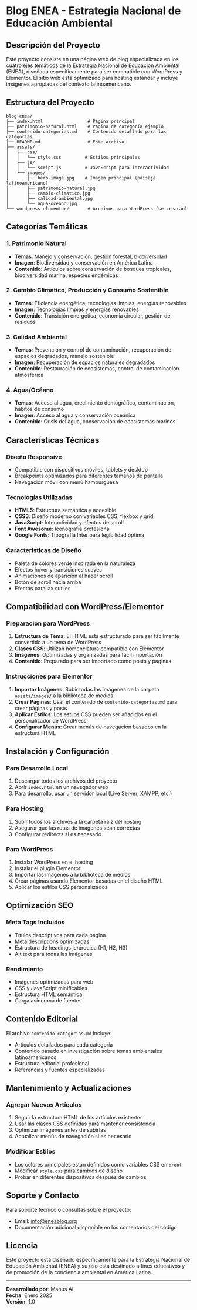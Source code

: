 # Blog ENEA - Estrategia Nacional de Educación Ambiental

## Descripción del Proyecto

Este proyecto consiste en una página web de blog especializada en los cuatro ejes temáticos de la Estrategia Nacional de Educación Ambiental (ENEA), diseñada específicamente para ser compatible con WordPress y Elementor. El sitio web está optimizado para hosting estándar y incluye imágenes apropiadas del contexto latinoamericano.

## Estructura del Proyecto

```
blog-enea/
├── index.html                 # Página principal
├── patrimonio-natural.html    # Página de categoría ejemplo
├── contenido-categorias.md    # Contenido detallado para las categorías
├── README.md                  # Este archivo
├── assets/
│   ├── css/
│   │   └── style.css         # Estilos principales
│   ├── js/
│   │   └── script.js         # JavaScript para interactividad
│   └── images/
│       ├── hero-image.jpg    # Imagen principal (paisaje latinoamericano)
│       ├── patrimonio-natural.jpg
│       ├── cambio-climatico.jpg
│       ├── calidad-ambiental.jpg
│       └── agua-oceano.jpg
└── wordpress-elementor/       # Archivos para WordPress (se crearán)
```

## Categorías Temáticas

### 1. Patrimonio Natural
- **Temas**: Manejo y conservación, gestión forestal, biodiversidad
- **Imagen**: Biodiversidad y conservación en América Latina
- **Contenido**: Artículos sobre conservación de bosques tropicales, biodiversidad marina, especies endémicas

### 2. Cambio Climático, Producción y Consumo Sostenible
- **Temas**: Eficiencia energética, tecnologías limpias, energías renovables
- **Imagen**: Tecnologías limpias y energías renovables
- **Contenido**: Transición energética, economía circular, gestión de residuos

### 3. Calidad Ambiental
- **Temas**: Prevención y control de contaminación, recuperación de espacios degradados, manejo sostenible
- **Imagen**: Recuperación de espacios naturales degradados
- **Contenido**: Restauración de ecosistemas, control de contaminación atmosférica

### 4. Agua/Océano
- **Temas**: Acceso al agua, crecimiento demográfico, contaminación, hábitos de consumo
- **Imagen**: Acceso al agua y conservación oceánica
- **Contenido**: Crisis del agua, conservación de ecosistemas marinos

## Características Técnicas

### Diseño Responsive
- Compatible con dispositivos móviles, tablets y desktop
- Breakpoints optimizados para diferentes tamaños de pantalla
- Navegación móvil con menú hamburguesa

### Tecnologías Utilizadas
- **HTML5**: Estructura semántica y accesible
- **CSS3**: Diseño moderno con variables CSS, flexbox y grid
- **JavaScript**: Interactividad y efectos de scroll
- **Font Awesome**: Iconografía profesional
- **Google Fonts**: Tipografía Inter para legibilidad óptima

### Características de Diseño
- Paleta de colores verde inspirada en la naturaleza
- Efectos hover y transiciones suaves
- Animaciones de aparición al hacer scroll
- Botón de scroll hacia arriba
- Efectos parallax sutiles

## Compatibilidad con WordPress/Elementor

### Preparación para WordPress
1. **Estructura de Tema**: El HTML está estructurado para ser fácilmente convertido a un tema de WordPress
2. **Clases CSS**: Utilizan nomenclatura compatible con Elementor
3. **Imágenes**: Optimizadas y organizadas para fácil importación
4. **Contenido**: Preparado para ser importado como posts y páginas

### Instrucciones para Elementor
1. **Importar Imágenes**: Subir todas las imágenes de la carpeta `assets/images/` a la biblioteca de medios
2. **Crear Páginas**: Usar el contenido de `contenido-categorias.md` para crear páginas y posts
3. **Aplicar Estilos**: Los estilos CSS pueden ser añadidos en el personalizador de WordPress
4. **Configurar Menús**: Crear menús de navegación basados en la estructura HTML

## Instalación y Configuración

### Para Desarrollo Local
1. Descargar todos los archivos del proyecto
2. Abrir `index.html` en un navegador web
3. Para desarrollo, usar un servidor local (Live Server, XAMPP, etc.)

### Para Hosting
1. Subir todos los archivos a la carpeta raíz del hosting
2. Asegurar que las rutas de imágenes sean correctas
3. Configurar redirects si es necesario

### Para WordPress
1. Instalar WordPress en el hosting
2. Instalar el plugin Elementor
3. Importar las imágenes a la biblioteca de medios
4. Crear páginas usando Elementor basadas en el diseño HTML
5. Aplicar los estilos CSS personalizados

## Optimización SEO

### Meta Tags Incluidos
- Títulos descriptivos para cada página
- Meta descriptions optimizadas
- Estructura de headings jerárquica (H1, H2, H3)
- Alt text para todas las imágenes

### Rendimiento
- Imágenes optimizadas para web
- CSS y JavaScript minificables
- Estructura HTML semántica
- Carga asíncrona de fuentes

## Contenido Editorial

El archivo `contenido-categorias.md` incluye:
- Artículos detallados para cada categoría
- Contenido basado en investigación sobre temas ambientales latinoamericanos
- Estructura editorial profesional
- Referencias y fuentes especializadas

## Mantenimiento y Actualizaciones

### Agregar Nuevos Artículos
1. Seguir la estructura HTML de los artículos existentes
2. Usar las clases CSS definidas para mantener consistencia
3. Optimizar imágenes antes de subirlas
4. Actualizar menús de navegación si es necesario

### Modificar Estilos
- Los colores principales están definidos como variables CSS en `:root`
- Modificar `style.css` para cambios de diseño
- Probar en diferentes dispositivos después de cambios

## Soporte y Contacto

Para soporte técnico o consultas sobre el proyecto:
- Email: info@eneablog.org
- Documentación adicional disponible en los comentarios del código

## Licencia

Este proyecto está diseñado específicamente para la Estrategia Nacional de Educación Ambiental (ENEA) y su uso está destinado a fines educativos y de promoción de la conciencia ambiental en América Latina.

---

**Desarrollado por**: Manus AI  
**Fecha**: Enero 2025  
**Versión**: 1.0

